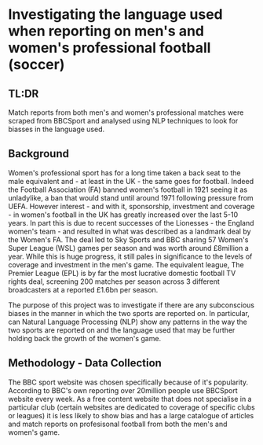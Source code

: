 # Investigating the language used when reporting on men's and women's professional football (soccer)

## TL:DR
Match reports from both men's and women's professional matches were scraped from BBCSport and analysed using NLP techniques to look for biasses in the language used.

## Background
Women's professional sport has for a long time taken a back seat to the male equivalent and - at least in the UK - the same goes for football.  Indeed the Football Association (FA) banned women's football in 1921 seeing it as unladylike, a ban that would stand until around 1971 following pressure from UEFA.  However interest - and with it, sponsorship, investment and coverage - in women's football in the UK has greatly increased over the last 5-10 years.  In part this is due to recent successes of the Lionesses - the England women's team - and resulted in what was described as a landmark deal by the Women's FA.  The deal led to Sky Sports and BBC sharing 57 Women's Super League (WSL) games per season and was worth around £8million a year.
While this is huge progress, it still pales in significance to the levels of coverage and investment in the men's game.  The equivalent league, The Premier League (EPL) is by far the most lucrative domestic football TV rights deal, screening 200 matches per season across 3 different broadcasters at a reported £1.6bn per season.

The purpose of this project was to investigate if there are any subconscious biases in the manner in which the two sports are reported on.  In particular, can Natural Language Processing (NLP) show any patterns in the way the two sports are reported on and the language used that may be further holding back the growth of the women's game.

## Methodology - Data Collection
The BBC sport website was chosen specifically because of it's popularity.  According to BBC's own reporting over 20million people use BBCSport website every week.  As a free content website that does not specialise in a particular club (certain websites are dedicated to coverage of specific clubs or leagues) it is less likely to show bias and has a large catalogue of articles and match reports on profesisonal football from both the men's and women's game. 
 
